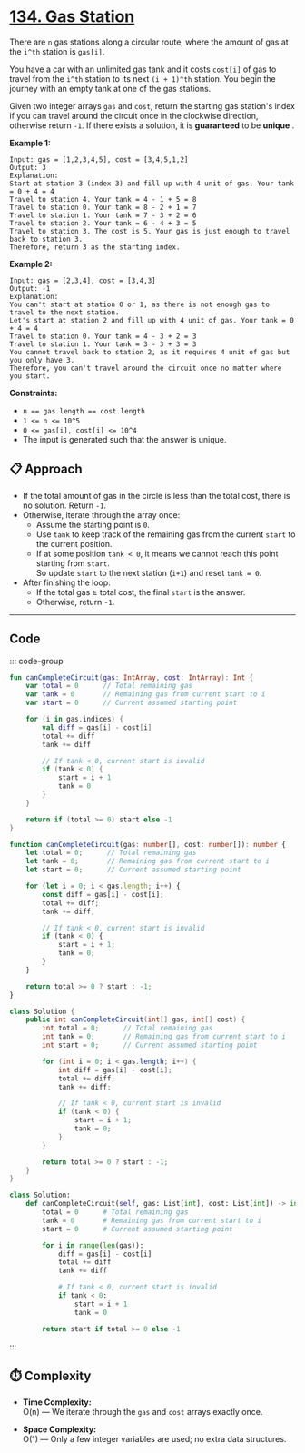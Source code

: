 # [134. Gas Station](https://leetcode.com/problems/gas-station/description/?envType=study-plan-v2&envId=top-interview-150)

There are <code>n</code> gas stations along a circular route, where the amount of gas at the <code>i^th</code> station is <code>gas[i]</code>.

You have a car with an unlimited gas tank and it costs <code>cost[i]</code> of gas to travel from the <code>i^th</code> station to its next <code>(i + 1)^th</code> station. You begin the journey with an empty tank at one of the gas stations.

Given two integer arrays <code>gas</code> and <code>cost</code>, return the starting gas station's index if you can travel around the circuit once in the clockwise direction, otherwise return <code>-1</code>. If there exists a solution, it is **guaranteed**  to be **unique** .

**Example 1:** 

```
Input: gas = [1,2,3,4,5], cost = [3,4,5,1,2]
Output: 3
Explanation:
Start at station 3 (index 3) and fill up with 4 unit of gas. Your tank = 0 + 4 = 4
Travel to station 4. Your tank = 4 - 1 + 5 = 8
Travel to station 0. Your tank = 8 - 2 + 1 = 7
Travel to station 1. Your tank = 7 - 3 + 2 = 6
Travel to station 2. Your tank = 6 - 4 + 3 = 5
Travel to station 3. The cost is 5. Your gas is just enough to travel back to station 3.
Therefore, return 3 as the starting index.
```

**Example 2:** 

```
Input: gas = [2,3,4], cost = [3,4,3]
Output: -1
Explanation:
You can't start at station 0 or 1, as there is not enough gas to travel to the next station.
Let's start at station 2 and fill up with 4 unit of gas. Your tank = 0 + 4 = 4
Travel to station 0. Your tank = 4 - 3 + 2 = 3
Travel to station 1. Your tank = 3 - 3 + 3 = 3
You cannot travel back to station 2, as it requires 4 unit of gas but you only have 3.
Therefore, you can't travel around the circuit once no matter where you start.
```

**Constraints:** 

- <code>n == gas.length == cost.length</code>
- <code>1 <= n <= 10^5</code>
- <code>0 <= gas[i], cost[i] <= 10^4</code>
- The input is generated such that the answer is unique.

## 📋 Approach

- If the total amount of gas in the circle is less than the total cost, there is no solution. Return `-1`.
- Otherwise, iterate through the array once:
  - Assume the starting point is `0`.
  - Use `tank` to keep track of the remaining gas from the current `start` to the current position.
  - If at some position `tank < 0`, it means we cannot reach this point starting from `start`.  
    So update `start` to the next station (`i+1`) and reset `tank = 0`.
- After finishing the loop:
  - If the total gas ≥ total cost, the final `start` is the answer.
  - Otherwise, return `-1`.

---

## Code

::: code-group

```kotlin [Kotlin]
fun canCompleteCircuit(gas: IntArray, cost: IntArray): Int {
    var total = 0      // Total remaining gas
    var tank = 0       // Remaining gas from current start to i
    var start = 0      // Current assumed starting point

    for (i in gas.indices) {
        val diff = gas[i] - cost[i]
        total += diff
        tank += diff

        // If tank < 0, current start is invalid
        if (tank < 0) {
            start = i + 1
            tank = 0
        }
    }

    return if (total >= 0) start else -1
}
```

```typescript [TypeScript]
function canCompleteCircuit(gas: number[], cost: number[]): number {
    let total = 0;      // Total remaining gas
    let tank = 0;       // Remaining gas from current start to i
    let start = 0;      // Current assumed starting point

    for (let i = 0; i < gas.length; i++) {
        const diff = gas[i] - cost[i];
        total += diff;
        tank += diff;

        // If tank < 0, current start is invalid
        if (tank < 0) {
            start = i + 1;
            tank = 0;
        }
    }

    return total >= 0 ? start : -1;
}
```

```java [Java]
class Solution {
    public int canCompleteCircuit(int[] gas, int[] cost) {
        int total = 0;      // Total remaining gas
        int tank = 0;       // Remaining gas from current start to i
        int start = 0;      // Current assumed starting point

        for (int i = 0; i < gas.length; i++) {
            int diff = gas[i] - cost[i];
            total += diff;
            tank += diff;

            // If tank < 0, current start is invalid
            if (tank < 0) {
                start = i + 1;
                tank = 0;
            }
        }

        return total >= 0 ? start : -1;
    }
}
```

```python [Python]
class Solution:
    def canCompleteCircuit(self, gas: List[int], cost: List[int]) -> int:
        total = 0      # Total remaining gas
        tank = 0       # Remaining gas from current start to i
        start = 0      # Current assumed starting point

        for i in range(len(gas)):
            diff = gas[i] - cost[i]
            total += diff
            tank += diff

            # If tank < 0, current start is invalid
            if tank < 0:
                start = i + 1
                tank = 0

        return start if total >= 0 else -1
```

:::

## ⏱️ Complexity

- **Time Complexity:**  
  O(n) — We iterate through the `gas` and `cost` arrays exactly once.

- **Space Complexity:**  
  O(1) — Only a few integer variables are used; no extra data structures.